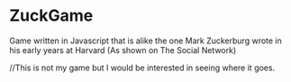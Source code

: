 # ZuckGame
Game written in Javascript that is alike the one Mark Zuckerburg wrote in his early years at Harvard (As shown on The Social Network)


//This is not my game but I would be interested in seeing where it goes.
